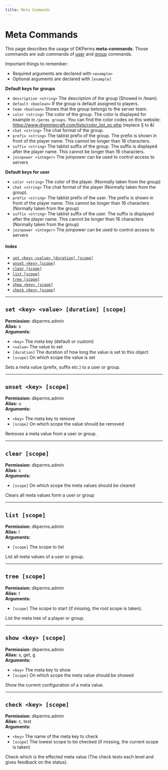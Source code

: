 ```yaml
---
title: Meta Commands
---
```


# Meta Commands

This page describes the usage of DKPerms **meta-commands**. Those commands are sub commands of [user](user-commands.md) and
[group](group-commands.md) commands.

Important things to remember:

* Required arguments are declared with ```<example>```
* Optional arguments are declared with ```[example]```


**Default keys for groups**

* ```description <string>``` The description of the group (Showed in /team).
* ```default <boolean>``` If the group is default assigned to players.
* ```team <boolean>``` Shows that the group belongs to the server team.
* ```color <string>``` The color of the group. The color is displayed for example in ```/perms groups```. You can find the color codes on this website: https://www.digminecraft.com/lists/color_list_pc.php (replace § to &)
* ```chat <string>``` The chat format of the group.
* ```prefix <string>``` The tablist prefix of the group. The prefix is shown in front of the player name. This cannot be longer than 16 characters.
* ```suffix <string>``` The tablist suffix of the group. The suffix is displayed after the player name. This cannot be longer than 16 characters.
* ```joinpower <integer>``` The joinpower can be used to control access to servers

**Default keys for user**

* ```color <string>``` The color of the player.  (Normally taken from the group)
* ```chat <string>``` The chat format of the player (Normally taken from the group).
* ```prefix <string>``` The tablist prefix of the user. The prefix is shown in front of the player name. This cannot be longer than 16 characters (Normally taken from the group)
* ```suffix <string>``` The tablist suffix of the user. The suffix is displayed after the player name. This cannot be longer than 16 characters (Normally taken from the group)
* ```joinpower <integer>``` The joinpower can be used to control access to servers

#### Index

* [```set <key> <value> [duration] [scope]```](#set-key-value-duration-scope)
* [```unset <key> [scope]```](#unset-key-scope)
* [```clear [scope]```](#clear-scope)
* [```list [scope]```](#list-scope)
* [```tree [scope]```](#tree-scope)
* [```show <key> [scope]```](#show-key-scope)
* [```check <key> [scope]```](#check-key-scope)


***

## **```set <key> <value> [duration] [scope]```**

**Permission:** dkperms.admin<br/>
**Alias:** s <br/>
**Arguments:**

* `<key>` The meta key (default or custom)
* `<value>` The value to set
* `[duration]` The duration of how long the value is set to this object
* `[scope]` On which scope the value is set

Sets a meta value (prefix, suffix etc.) to a user or group. 

***

## **```unset <key> [scope]```**

**Permission:** dkperms.admin<br/>
**Alias:** u <br/>
**Arguments:**

* `<key>` The meta key to remove
* `[scope]` On which scope the value should be removed

Removes a meta value from a user or group.

***

## **```clear [scope]```**

**Permission:** dkperms.admin<br/>
**Alias:** c <br/>
**Arguments:**

* `[scope]` On which scope the meta values should be cleared

Clears all meta values form a user or group

***


## **```list [scope]```**

**Permission:** dkperms.admin<br/>
**Alias:** l <br/>
**Arguments:**

* `[scope]` The scope to list

List all meta values of a user or group.

***

## **```tree [scope]```**

**Permission:** dkperms.admin<br/>
**Alias:** t <br/>
**Arguments:**

* `[scope]` The scope to start (if missing, the root scope is taken).

List the meta tree of a player or group.

***

## **```show <key> [scope]```**

**Permission:** dkperms.admin<br/>
**Alias:** s, get, g <br/>
**Arguments:**

* `<key>` The meta key to show
* `[scope]` On which scope the meta value should be showed

Show the current configuration of a meta value.

***

## **```check <key> [scope]```**

**Permission:** dkperms.admin<br/>
**Alias:** c, test <br/>
**Arguments:**

* `<key>` The name of the meta key to check
* `[scope]` The lowest scope to be checked (if missing, the current scope is taken)

Check which is the effected meta value (The check tests each level and gives feedback on the status).


